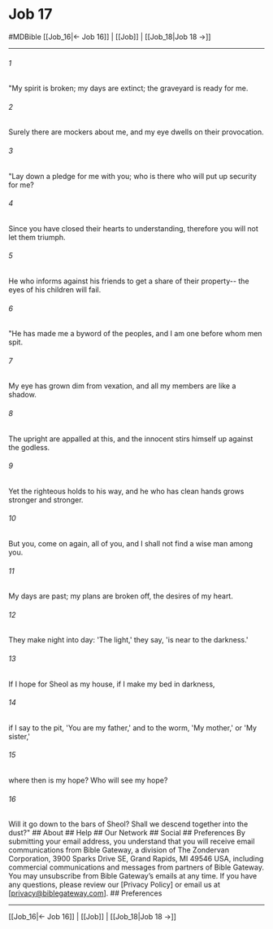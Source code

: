 # Job 17
#MDBible
[[Job_16|← Job 16]] | [[Job]] | [[Job_18|Job 18 →]]

***






###### 1 


"My spirit is broken; my days are extinct; the graveyard is ready for me. 





###### 2 


Surely there are mockers about me, and my eye dwells on their provocation. 





###### 3 


"Lay down a pledge for me with you; who is there who will put up security for me? 





###### 4 


Since you have closed their hearts to understanding, therefore you will not let them triumph. 





###### 5 


He who informs against his friends to get a share of their property-- the eyes of his children will fail. 





###### 6 


"He has made me a byword of the peoples, and I am one before whom men spit. 





###### 7 


My eye has grown dim from vexation, and all my members are like a shadow. 





###### 8 


The upright are appalled at this, and the innocent stirs himself up against the godless. 





###### 9 


Yet the righteous holds to his way, and he who has clean hands grows stronger and stronger. 





###### 10 


But you, come on again, all of you, and I shall not find a wise man among you. 





###### 11 


My days are past; my plans are broken off, the desires of my heart. 





###### 12 


They make night into day: 'The light,' they say, 'is near to the darkness.' 





###### 13 


If I hope for Sheol as my house, if I make my bed in darkness, 





###### 14 


if I say to the pit, 'You are my father,' and to the worm, 'My mother,' or 'My sister,' 





###### 15 


where then is my hope? Who will see my hope? 





###### 16 


Will it go down to the bars of Sheol? Shall we descend together into the dust?" ## About ## Help ## Our Network ## Social ## Preferences By submitting your email address, you understand that you will receive email communications from Bible Gateway, a division of The Zondervan Corporation, 3900 Sparks Drive SE, Grand Rapids, MI 49546 USA, including commercial communications and messages from partners of Bible Gateway. You may unsubscribe from Bible Gateway&rsquo;s emails at any time. If you have any questions, please review our [Privacy Policy] or email us at [privacy@biblegateway.com]. ## Preferences

***

[[Job_16|← Job 16]] | [[Job]] | [[Job_18|Job 18 →]]

